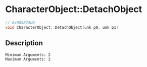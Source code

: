 # CharacterObject::DetachObject
```c
// 0x005874d0
void CharacterObject::DetachObject(unk p0, unk p1)
```
## Description
```
Minimum Arguments: 2
Maximum Arguments: 2
```
